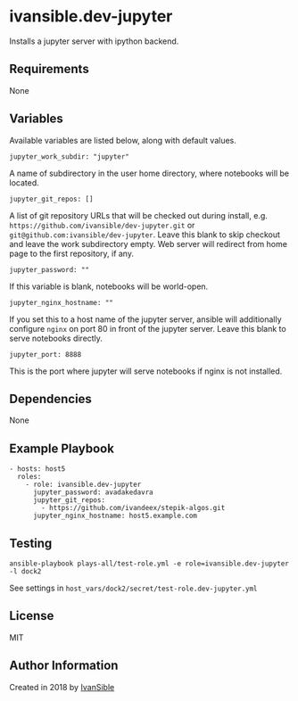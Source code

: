 # ivansible.dev-jupyter

Installs a jupyter server with ipython backend.

## Requirements

None

## Variables

Available variables are listed below, along with default values.

    jupyter_work_subdir: "jupyter"

A name of subdirectory in the user home directory, where notebooks will be located.

    jupyter_git_repos: []

A list of git repository URLs that will be checked out during install,
e.g. `https://github.com/ivansible/dev-jupyter.git`
or `git@github.com:ivansible/dev-jupyter`.
Leave this blank to skip checkout and leave the work subdirectory empty.
Web server will redirect from home page to the first repository, if any.

    jupyter_password: ""

If this variable is blank, notebooks will be world-open.

    jupyter_nginx_hostname: ""

If you set this to a host name of the jupyter server, ansible will
additionally configure `nginx` on port 80 in front of the jupyter server.
Leave this blank to serve notebooks directly.

    jupyter_port: 8888

This is the port where jupyter will serve notebooks if nginx is not installed.

## Dependencies

None

## Example Playbook

    - hosts: host5
      roles:
        - role: ivansible.dev-jupyter
          jupyter_password: avadakedavra
          jupyter_git_repos:
            - https://github.com/ivandeex/stepik-algos.git
          jupyter_nginx_hostname: host5.example.com

## Testing

    ansible-playbook plays-all/test-role.yml -e role=ivansible.dev-jupyter -l dock2

See settings in `host_vars/dock2/secret/test-role.dev-jupyter.yml`

## License

MIT

## Author Information

Created in 2018 by [IvanSible](https://github.com/ivansible)
